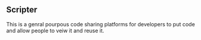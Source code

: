 ## Scripter
This is a genral pourpous code sharing platforms for developers to put code and allow people to veiw it and reuse it.